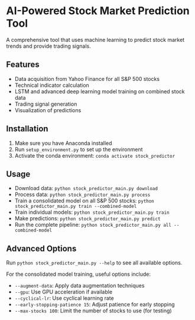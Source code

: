# AI-Powered Stock Market Prediction Tool

A comprehensive tool that uses machine learning to predict stock market trends and provide trading signals.

## Features

- Data acquisition from Yahoo Finance for all S&P 500 stocks
- Technical indicator calculation
- LSTM and advanced deep learning model training on combined stock data
- Trading signal generation
- Visualization of predictions

## Installation

1. Make sure you have Anaconda installed
2. Run `setup_environment.py` to set up the environment
3. Activate the conda environment: `conda activate stock_predictor`

## Usage

- Download data: `python stock_predictor_main.py download`
- Process data: `python stock_predictor_main.py process`
- Train a consolidated model on all S&P 500 stocks: `python stock_predictor_main.py train --combined-model`
- Train individual models: `python stock_predictor_main.py train`
- Make predictions: `python stock_predictor_main.py predict`
- Run the complete pipeline: `python stock_predictor_main.py all --combined-model`

## Advanced Options

Run `python stock_predictor_main.py --help` to see all available options.

For the consolidated model training, useful options include:
- `--augment-data`: Apply data augmentation techniques
- `--gpu`: Use GPU acceleration if available
- `--cyclical-lr`: Use cyclical learning rate
- `--early-stopping-patience 15`: Adjust patience for early stopping
- `--max-stocks 100`: Limit the number of stocks to use (for testing)
